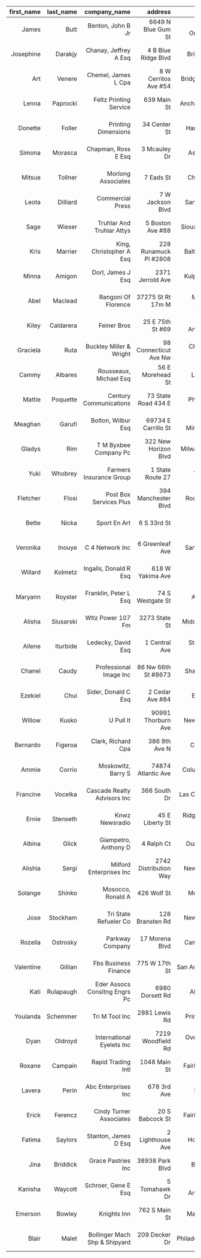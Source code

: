 |first_name|last_name|company_name|address|city|county|state|zip|phone1|phone|email|
|-:|-:|-:|-:|-:|-:|-:|-:|-:|-:|-:|
|James|Butt|Benton, John B Jr|6649 N Blue Gum St|New Orleans|Orleans|LA|70116|504-621-8927|504-845-1427|jbutt@gmail.com|
|Josephine|Darakjy|Chanay, Jeffrey A Esq|4 B Blue Ridge Blvd|Brighton|Livingston|MI|48116|810-292-9388|810-374-9840|josephine_darakjy@darakjy.org|
|Art|Venere|Chemel, James L Cpa|8 W Cerritos Ave #54|Bridgeport|Gloucester|NJ|8014|856-636-8749|856-264-4130|art@venere.org|
|Lenna|Paprocki|Feltz Printing Service|639 Main St|Anchorage|Anchorage|AK|99501|907-385-4412|907-921-2010|lpaprocki@hotmail.com|
|Donette|Foller|Printing Dimensions|34 Center St|Hamilton|Butler|OH|45011|513-570-1893|513-549-4561|donette.foller@cox.net|
|Simona|Morasca|Chapman, Ross E Esq|3 Mcauley Dr|Ashland|Ashland|OH|44805|419-503-2484|419-800-6759|simona@morasca.com|
|Mitsue|Tollner|Morlong Associates|7 Eads St|Chicago|Cook|IL|60632|773-573-6914|773-924-8565|mitsue_tollner@yahoo.com|
|Leota|Dilliard|Commercial Press|7 W Jackson Blvd|San Jose|Santa Clara|CA|95111|408-752-3500|408-813-1105|leota@hotmail.com|
|Sage|Wieser|Truhlar And Truhlar Attys|5 Boston Ave #88|Sioux Falls|Minnehaha|SD|57105|605-414-2147|605-794-4895|sage_wieser@cox.net|
|Kris|Marrier|King, Christopher A Esq|228 Runamuck Pl #2808|Baltimore|Baltimore City|MD|21224|410-655-8723|410-804-4694|kris@gmail.com|
|Minna|Amigon|Dorl, James J Esq|2371 Jerrold Ave|Kulpsville|Montgomery|PA|19443|215-874-1229|215-422-8694|minna_amigon@yahoo.com|
|Abel|Maclead|Rangoni Of Florence|37275 St  Rt 17m M|Middle Island|Suffolk|NY|11953|631-335-3414|631-677-3675|amaclead@gmail.com|
|Kiley|Caldarera|Feiner Bros|25 E 75th St #69|Los Angeles|Los Angeles|CA|90034|310-498-5651|310-254-3084|kiley.caldarera@aol.com|
|Graciela|Ruta|Buckley Miller & Wright|98 Connecticut Ave Nw|Chagrin Falls|Geauga|OH|44023|440-780-8425|440-579-7763|gruta@cox.net|
|Cammy|Albares|Rousseaux, Michael Esq|56 E Morehead St|Laredo|Webb|TX|78045|956-537-6195|956-841-7216|calbares@gmail.com|
|Mattie|Poquette|Century Communications|73 State Road 434 E|Phoenix|Maricopa|AZ|85013|602-277-4385|602-953-6360|mattie@aol.com|
|Meaghan|Garufi|Bolton, Wilbur Esq|69734 E Carrillo St|Mc Minnville|Warren|TN|37110|931-313-9635|931-235-7959|meaghan@hotmail.com|
|Gladys|Rim|T M Byxbee Company Pc|322 New Horizon Blvd|Milwaukee|Milwaukee|WI|53207|414-661-9598|414-377-2880|gladys.rim@rim.org|
|Yuki|Whobrey|Farmers Insurance Group|1 State Route 27|Taylor|Wayne|MI|48180|313-288-7937|313-341-4470|yuki_whobrey@aol.com|
|Fletcher|Flosi|Post Box Services Plus|394 Manchester Blvd|Rockford|Winnebago|IL|61109|815-828-2147|815-426-5657|fletcher.flosi@yahoo.com|
|Bette|Nicka|Sport En Art|6 S 33rd St|Aston|Delaware|PA|19014|610-545-3615|610-492-4643|bette_nicka@cox.net|
|Veronika|Inouye|C 4 Network Inc|6 Greenleaf Ave|San Jose|Santa Clara|CA|95111|408-540-1785|408-813-4592|vinouye@aol.com|
|Willard|Kolmetz|Ingalls, Donald R Esq|618 W Yakima Ave|Irving|Dallas|TX|75062|972-303-9197|972-896-4882|willard@hotmail.com|
|Maryann|Royster|Franklin, Peter L Esq|74 S Westgate St|Albany|Albany|NY|12204|518-966-7987|518-448-8982|mroyster@royster.com|
|Alisha|Slusarski|Wtlz Power 107 Fm|3273 State St|Middlesex|Middlesex|NJ|8846|732-658-3154|732-635-3453|alisha@slusarski.com|
|Allene|Iturbide|Ledecky, David Esq|1 Central Ave|Stevens Point|Portage|WI|54481|715-662-6764|715-530-9863|allene_iturbide@cox.net|
|Chanel|Caudy|Professional Image Inc|86 Nw 66th St #8673|Shawnee|Johnson|KS|66218|913-388-2079|913-899-1103|chanel.caudy@caudy.org|
|Ezekiel|Chui|Sider, Donald C Esq|2 Cedar Ave #84|Easton|Talbot|MD|21601|410-669-1642|410-235-8738|ezekiel@chui.com|
|Willow|Kusko|U Pull It|90991 Thorburn Ave|New York|New York|NY|10011|212-582-4976|212-934-5167|wkusko@yahoo.com|
|Bernardo|Figeroa|Clark, Richard Cpa|386 9th Ave N|Conroe|Montgomery|TX|77301|936-336-3951|936-597-3614|bfigeroa@aol.com|
|Ammie|Corrio|Moskowitz, Barry S|74874 Atlantic Ave|Columbus|Franklin|OH|43215|614-801-9788|614-648-3265|ammie@corrio.com|
|Francine|Vocelka|Cascade Realty Advisors Inc|366 South Dr|Las Cruces|Dona Ana|NM|88011|505-977-3911|505-335-5293|francine_vocelka@vocelka.com|
|Ernie|Stenseth|Knwz Newsradio|45 E Liberty St|Ridgefield Park|Bergen|NJ|7660|201-709-6245|201-387-9093|ernie_stenseth@aol.com|
|Albina|Glick|Giampetro, Anthony D|4 Ralph Ct|Dunellen|Middlesex|NJ|8812|732-924-7882|732-782-6701|albina@glick.com|
|Alishia|Sergi|Milford Enterprises Inc|2742 Distribution Way|New York|New York|NY|10025|212-860-1579|212-753-2740|asergi@gmail.com|
|Solange|Shinko|Mosocco, Ronald A|426 Wolf St|Metairie|Jefferson|LA|70002|504-979-9175|504-265-8174|solange@shinko.com|
|Jose|Stockham|Tri State Refueler Co|128 Bransten Rd|New York|New York|NY|10011|212-675-8570|212-569-4233|jose@yahoo.com|
|Rozella|Ostrosky|Parkway Company|17 Morena Blvd|Camarillo|Ventura|CA|93012|805-832-6163|805-609-1531|rozella.ostrosky@ostrosky.com|
|Valentine|Gillian|Fbs Business Finance|775 W 17th St|San Antonio|Bexar|TX|78204|210-812-9597|210-300-6244|valentine_gillian@gmail.com|
|Kati|Rulapaugh|Eder Assocs Consltng Engrs Pc|6980 Dorsett Rd|Abilene|Dickinson|KS|67410|785-463-7829|785-219-7724|kati.rulapaugh@hotmail.com|
|Youlanda|Schemmer|Tri M Tool Inc|2881 Lewis Rd|Prineville|Crook|OR|97754|541-548-8197|541-993-2611|youlanda@aol.com|
|Dyan|Oldroyd|International Eyelets Inc|7219 Woodfield Rd|Overland Park|Johnson|KS|66204|913-413-4604|913-645-8918|doldroyd@aol.com|
|Roxane|Campain|Rapid Trading Intl|1048 Main St|Fairbanks|Fairbanks North Star|AK|99708|907-231-4722|907-335-6568|roxane@hotmail.com|
|Lavera|Perin|Abc Enterprises Inc|678 3rd Ave|Miami|Miami-Dade|FL|33196|305-606-7291|305-995-2078|lperin@perin.org|
|Erick|Ferencz|Cindy Turner Associates|20 S Babcock St|Fairbanks|Fairbanks North Star|AK|99712|907-741-1044|907-227-6777|erick.ferencz@aol.com|
|Fatima|Saylors|Stanton, James D Esq|2 Lighthouse Ave|Hopkins|Hennepin|MN|55343|952-768-2416|952-479-2375|fsaylors@saylors.org|
|Jina|Briddick|Grace Pastries Inc|38938 Park Blvd|Boston|Suffolk|MA|2128|617-399-5124|617-997-5771|jina_briddick@briddick.com|
|Kanisha|Waycott|Schroer, Gene E Esq|5 Tomahawk Dr|Los Angeles|Los Angeles|CA|90006|323-453-2780|323-315-7314|kanisha_waycott@yahoo.com|
|Emerson|Bowley|Knights Inn|762 S Main St|Madison|Dane|WI|53711|608-336-7444|608-658-7940|emerson.bowley@bowley.org|
|Blair|Malet|Bollinger Mach Shp & Shipyard|209 Decker Dr|Philadelphia|Philadelphia|PA|19132|215-907-9111|215-794-4519|bmalet@yahoo.com|